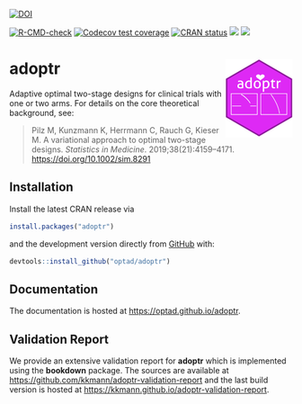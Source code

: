 [![DOI](https://zenodo.org/badge/DOI/10.5281/zenodo.2616951.svg)](https://doi.org/10.5281/zenodo.2616951)

[![R-CMD-check](https://github.com/optad/adoptr/actions/workflows/check-package.yaml/badge.svg)](https://github.com/optad/adoptr/actions/workflows/check-package.yaml)
[![Codecov test coverage](https://codecov.io/gh/optad/adoptr/branch/main/graph/badge.svg)](https://app.codecov.io/gh/optad/adoptr?branch=main)
[![CRAN status](https://www.r-pkg.org/badges/version/adoptr)](https://cran.r-project.org/package=adoptr)
[![](http://cranlogs.r-pkg.org/badges/last-month/adoptr?color=green)](https://cran.r-project.org/package=adoptr)
[![](http://cranlogs.r-pkg.org/badges/grand-total/adoptr?color=green)](https://cran.r-project.org/package=adoptr)


# adoptr <a href='https://github.com/optad/adoptr'><img src='man/figures/logo.png' align="right" height="139" /></a>


Adaptive optimal two-stage designs for clinical trials with one or two arms. 
For details on the core theoretical background, see:

> Pilz M, Kunzmann K, Herrmann C, Rauch G, Kieser M. A variational approach to
optimal two-stage designs. *Statistics in Medicine*. 2019;38(21):4159–4171.
https://doi.org/10.1002/sim.8291



## Installation

Install the latest CRAN release via

```r
install.packages("adoptr")
```

and the development version directly from [GitHub](https://github.com/) with:

```r
devtools::install_github("optad/adoptr")
```



## Documentation

The documentation is hosted at https://optad.github.io/adoptr.



## Validation Report

We provide an extensive validation report for **adoptr** which is implemented 
using the **bookdown** package.
The sources are available at https://github.com/kkmann/adoptr-validation-report and
the last build version is hosted at https://kkmann.github.io/adoptr-validation-report.
